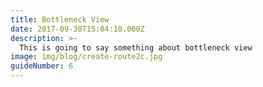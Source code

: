 ```yaml
---
title: Bottleneck View
date: 2017-09-30T15:04:10.000Z
description: >-
  This is going to say something about bottleneck view
image: img/blog/create-route2c.jpg
guideNumber: 6
---
```



